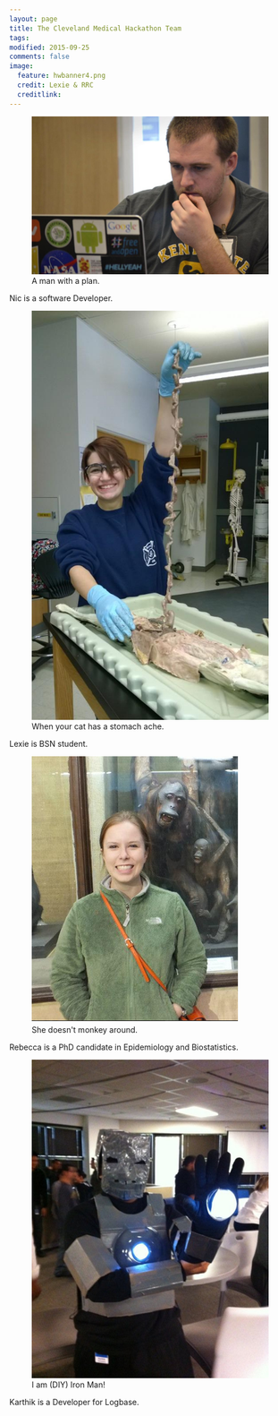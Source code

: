 ```yaml
---
layout: page
title: The Cleveland Medical Hackathon Team
tags:
modified: 2015-09-25
comments: false
image:
  feature: hwbanner4.png
  credit: Lexie & RRC
  creditlink: 
---
```


<figure class="half">
	<img src="/images/nic.jpg">
	<figcaption>A man with a plan.</figcaption>
</figure>
Nic is a software Developer.  

<figure class="half">
	<img src="/images/lexie.png">
	<figcaption>When your cat has a stomach ache.</figcaption>
</figure>
Lexie is BSN student.  

<figure class="half">
	<img src="/images/rrc.png">
	<figcaption>She doesn't monkey around.</figcaption>
</figure>

Rebecca is a PhD candidate in Epidemiology and Biostatistics.  

<figure class="half"> 
	<img src="/images/karthik.jpg">
 	<figcaption>I am (DIY) Iron Man!</figcaption>
 </figure> 

 Karthik is a Developer for Logbase.


